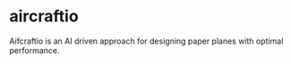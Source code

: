 # aircraftio
Aifcraftio is an AI driven approach for designing paper planes with optimal performance. 
